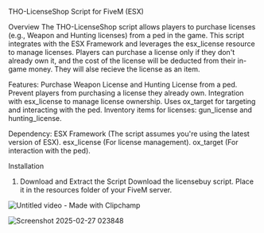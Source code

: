 THO-LicenseShop Script for FiveM (ESX)

Overview
The THO-LicenseShop script allows players to purchase licenses (e.g., Weapon and Hunting licenses) from a ped in the game.
This script integrates with the ESX Framework and leverages the esx_license resource to manage licenses. 
Players can purchase a license only if they don't already own it, and the cost of the license will be deducted from their in-game money.
They will alse recieve the license as an item.

Features:
Purchase Weapon License and Hunting License from a ped.
Prevent players from purchasing a license they already own.
Integration with esx_license to manage license ownership.
Uses ox_target for targeting and interacting with the ped.
Inventory items for licenses: gun_license and hunting_license.

Dependency:
ESX Framework (The script assumes you're using the latest version of ESX).
esx_license (For license management).
ox_target (For interaction with the ped).

Installation
1. Download and Extract the Script
Download the licensebuy script.
Place it in the resources folder of your FiveM server.


![Untitled video - Made with Clipchamp](https://github.com/user-attachments/assets/f804a7f0-a065-4178-8a8b-5de08971430d)


![Screenshot 2025-02-27 023848](https://github.com/user-attachments/assets/ab21f22b-b10d-4ce6-b20e-35dae23ac87b)
